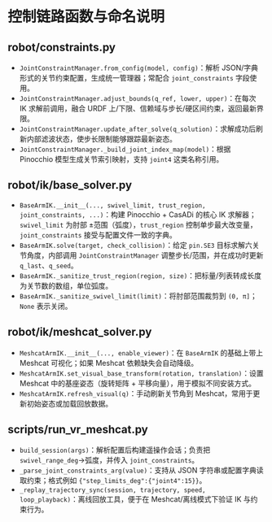 # 控制链路函数与命名说明

## robot/constraints.py
- `JointConstraintManager.from_config(model, config)`：解析 JSON/字典形式的关节约束配置，生成统一管理器；常配合 `joint_constraints` 字段使用。
- `JointConstraintManager.adjust_bounds(q_ref, lower, upper)`：在每次 IK 求解前调用，融合 URDF 上/下限、信赖域与步长/硬区间约束，返回最新界限。
- `JointConstraintManager.update_after_solve(q_solution)`：求解成功后刷新内部滤波状态，使步长限制能够跟踪最新姿态。
- `JointConstraintManager._build_joint_index_map(model)`：根据 Pinocchio 模型生成关节索引映射，支持 `joint4` 这类名称引用。

## robot/ik/base_solver.py
- `BaseArmIK.__init__(..., swivel_limit, trust_region, joint_constraints, ...)`：构建 Pinocchio + CasADi 的核心 IK 求解器；`swivel_limit` 为肘部 ±范围（弧度），`trust_region` 控制单步最大改变量，`joint_constraints` 接受与配置文件一致的字典。
- `BaseArmIK.solve(target, check_collision)`：给定 `pin.SE3` 目标求解六关节角度，内部调用 `JointConstraintManager` 调整步长/范围，并在成功时更新 `q_last`、`q_seed`。
- `BaseArmIK._sanitize_trust_region(region, size)`：把标量/列表转成长度为关节数的数组，单位弧度。
- `BaseArmIK._sanitize_swivel_limit(limit)`：将肘部范围裁剪到 `(0, π]`；`None` 表示关闭。

## robot/ik/meshcat_solver.py
- `MeshcatArmIK.__init__(..., enable_viewer)`：在 `BaseArmIK` 的基础上带上 Meshcat 可视化；如果 Meshcat 依赖缺失会自动降级。
- `MeshcatArmIK.set_visual_base_transform(rotation, translation)`：设置 Meshcat 中的基座姿态（旋转矩阵 + 平移向量），用于模拟不同安装方式。
- `MeshcatArmIK.refresh_visual(q)`：手动刷新关节角到 Meshcat，常用于更新初始姿态或加载回放数据。

## scripts/run_vr_meshcat.py
- `build_session(args)`：解析配置后构建遥操作会话；负责把 `swivel_range_deg`→弧度，并传入 `joint_constraints`。
- `_parse_joint_constraints_arg(value)`：支持从 JSON 字符串或配置字典读取约束；格式例如 `{"step_limits_deg":{"joint4":15}}`。
- `_replay_trajectory_sync(session, trajectory, speed, loop_playback)`：离线回放工具，便于在 Meshcat/离线模式下验证 IK 与约束行为。
